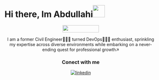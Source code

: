 <h1>Hi there, Im Abdullahi<img src="https://media.tenor.com/oqXocliEYAMAAAAi/hello-yellow.gif" height=40px width=40px></h1>

<p align="center">
  <img src="https://komarev.com/ghpvc/?username=abdullahishs&color=blue&style=flat" 
  width="120" height="24"/>
</p>

<p align="center"> I am a former Civil Engineer👷🏿‍♂️ turned DevOps👨🏿‍💻 enthusiast, sprinkling my expertise across diverse environments while embarking on a never-ending quest for professional growth↗ </p>

<h3 align="center"> Conect with me </h3>
<p align="center">
<a href="https://www.linkedin.com/abdullahisheikh-salah" target="_blank">
<img src=https://img.shields.io/badge/linkedin-%231E77B5.svg?&style=for-the-badge&logo=linkedin&logoColor=navy alt=linkedin style="margin-bottom: 5px;" />
</a>
</p>

  
  
  
  
<!--
**abdullahishs/abdullahishs** is a ✨ _special_ ✨ repository because its `README.md` (this file) appears on your GitHub profile.

Here are some ideas to get you started:

- 🔭 I’m currently working on ...
- 🌱 I’m currently learning ...
- 👯 I’m looking to collaborate on ...
- 🤔 I’m looking for help with ...
- 💬 Ask me about ...
- 📫 How to reach me: ...
- 😄 Pronouns: ...
- ⚡ Fun fact: ...
-->
